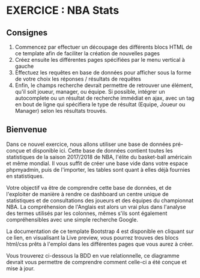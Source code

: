 # EXERCICE : NBA Stats

## Consignes
1. Commencez par effectuer un découpage des différents blocs HTML de ce template afin de faciliter la création de nouvelles pages
2. Créez ensuite les différentes pages spécifiées par le menu vertical à gauche
3. Effectuez les requêtes en base de données pour afficher sous la forme de votre choix les réponses / résultats de requêtes
4. Enfin, le champs recherche devrait permettre de retrouver une élément, qu'il soit joueur, manager, ou équipe. Si possible, intégrer un autocomplete ou un résultat de recherche immédiat en ajax, avec un tag en bout de ligne qui spécifiera le type de résultat (Equipe, Joueur ou Manager) selon les résultats trouvés.


## Bienvenue

Dans ce nouvel exercice, nous allons utiliser une base de données pré-conçue et disponible ici. Cette base de données contient toutes les statistiques de la saison 2017/2018 de NBA, l'élite du basket-ball américain et même mondial. Il vous suffit de créer une base vide dans votre espace phpmyadmin, puis de l'importer, les tables sont quant à elles déjà fournies en statistiques.

Votre objectif va être de comprendre cette base de données, et de l'exploiter de manière à rendre ce dashboard un centre unique de statistiques et de consultations des joueurs et des équipes du championnat NBA. La compréhension de l'Anglais est alors un vrai plus dans l'analyse des termes utilisés par les colonnes, mêmes s'ils sont également compréhensibles avec une simple recherche Google.

La documentation de ce template Bootstrap 4 est disponible en cliquant sur ce lien, en visualisant la Live preview, vous pourrez trouves des blocs html/css prêts à l'emploi dans les différentes pages que vous aurez à créer.

Vous trouverez ci-dessous la BDD en vue relationnelle, ce diagramme devrait vous permettre de comprendre comment celle-ci a été conçue et mise à jour.
